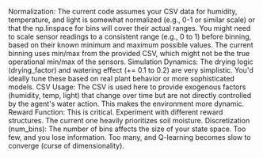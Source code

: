 Normalization: The current code assumes your CSV data for humidity, temperature, and light is somewhat normalized (e.g., 0-1 or similar scale) or that the np.linspace for bins will cover their actual ranges. You might need to scale sensor readings to a consistent range (e.g., 0 to 1) before binning, based on their known minimum and maximum possible values. The current binning uses min/max from the provided CSV, which might not be the true operational min/max of the sensors.
Simulation Dynamics: The drying logic (drying_factor) and watering effect (+= 0.1 to 0.2) are very simplistic. You'd ideally tune these based on real plant behavior or more sophisticated models.
CSV Usage: The CSV is used here to provide exogenous factors (humidity, temp, light) that change over time but are not directly controlled by the agent's water action. This makes the environment more dynamic.
Reward Function: This is critical. Experiment with different reward structures. The current one heavily prioritizes soil moisture.
Discretization (num_bins): The number of bins affects the size of your state space. Too few, and you lose information. Too many, and Q-learning becomes slow to converge (curse of dimensionality).